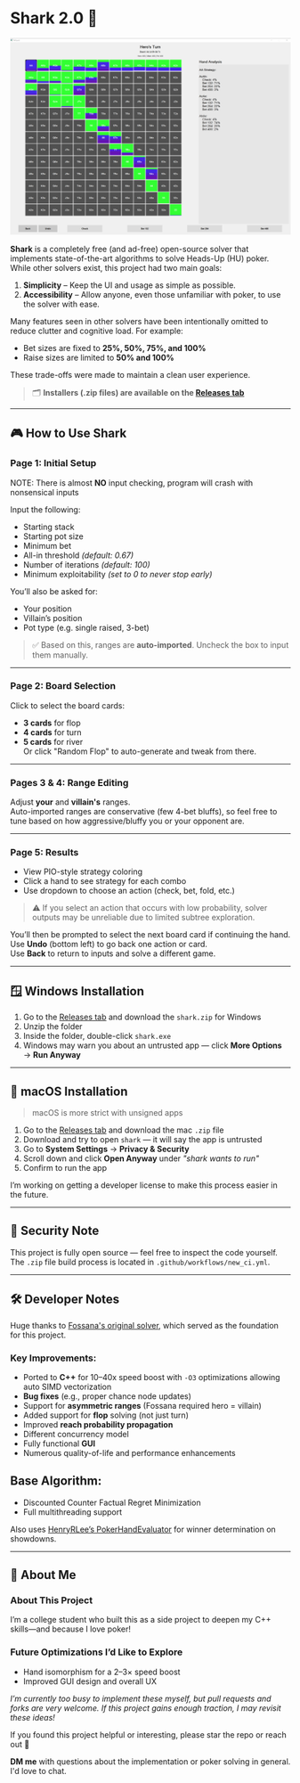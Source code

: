 # Shark 2.0 🦈
![Solver UI](Solver.png)

**Shark** is a completely free (and ad-free) open-source solver that implements state-of-the-art algorithms to solve Heads-Up (HU) poker. While other solvers exist, this project had two main goals:

1. **Simplicity** – Keep the UI and usage as simple as possible.
2. **Accessibility** – Allow anyone, even those unfamiliar with poker, to use the solver with ease.

Many features seen in other solvers have been intentionally omitted to reduce clutter and cognitive load. For example:
- Bet sizes are fixed to **25%, 50%, 75%, and 100%**
- Raise sizes are limited to **50% and 100%**

These trade-offs were made to maintain a clean user experience.

> 🗂️ **Installers (.zip files) are available on the [Releases tab](https://github.com/24parida/shark-2.0/releases)**

---

## 🎮 How to Use Shark

### Page 1: Initial Setup
NOTE: There is almost **NO** input checking, program will crash with nonsensical inputs

Input the following:
- Starting stack
- Starting pot size
- Minimum bet
- All-in threshold *(default: 0.67)*
- Number of iterations *(default: 100)*
- Minimum exploitability *(set to 0 to never stop early)*

You’ll also be asked for:
- Your position
- Villain’s position
- Pot type (e.g. single raised, 3-bet)

> ✅ Based on this, ranges are **auto-imported**. Uncheck the box to input them manually.
---

### Page 2: Board Selection
Click to select the board cards:
- **3 cards** for flop
- **4 cards** for turn
- **5 cards** for river  
Or click "Random Flop" to auto-generate and tweak from there.

---

### Pages 3 & 4: Range Editing
Adjust **your** and **villain's** ranges.  
Auto-imported ranges are conservative (few 4-bet bluffs), so feel free to tune based on how aggressive/bluffy you or your opponent are.

---

### Page 5: Results
- View PIO-style strategy coloring
- Click a hand to see strategy for each combo
- Use dropdown to choose an action (check, bet, fold, etc.)

> ⚠️ If you select an action that occurs with low probability, solver outputs may be unreliable due to limited subtree exploration.

You’ll then be prompted to select the next board card if continuing the hand.  
Use **Undo** (bottom left) to go back one action or card.  
Use **Back** to return to inputs and solve a different game.

---

## 🪟 Windows Installation
1. Go to the [Releases tab](https://github.com/24parida/shark-2.0/releases) and download the `shark.zip` for Windows
2. Unzip the folder
3. Inside the folder, double-click `shark.exe`
4. Windows may warn you about an untrusted app — click **More Options** → **Run Anyway**

---

## 🍎 macOS Installation
> macOS is more strict with unsigned apps

1. Go to the [Releases tab](https://github.com/24parida/shark-2.0/releases) and download the mac `.zip` file
2. Download and try to open `shark` — it will say the app is untrusted
3. Go to **System Settings** → **Privacy & Security**
4. Scroll down and click **Open Anyway** under *"shark wants to run"*
5. Confirm to run the app

I’m working on getting a developer license to make this process easier in the future.

---

## 🔐 Security Note
This project is fully open source — feel free to inspect the code yourself.  
The `.zip` file build process is located in `.github/workflows/new_ci.yml`.

---

## 🛠 Developer Notes

Huge thanks to [Fossana's original solver](https://github.com/Fossana/discounted-cfr-poker-solver), which served as the foundation for this project.

### Key Improvements:
- Ported to **C++** for 10–40x speed boost with `-O3` optimizations allowing auto SIMD vectorization
- **Bug fixes** (e.g., proper chance node updates)
- Support for **asymmetric ranges** (Fossana required hero = villain)
- Added support for **flop** solving (not just turn)
- Improved **reach probability propagation**
- Different concurrency model
- Fully functional **GUI**
- Numerous quality-of-life and performance enhancements

## Base Algorithm:
 - Discounted Counter Factual Regret Minimization
 - Full multithreading support

Also uses [HenryRLee’s PokerHandEvaluator](https://github.com/HenryRLee/PokerHandEvaluator) for winner determination on showdowns.

---

## 👋 About Me

### About This Project

I’m a college student who built this as a side project to deepen my C++ skills—and because I love poker!  

### Future Optimizations I’d Like to Explore

- Hand isomorphism for a 2–3× speed boost  
- Improved GUI design and overall UX  

*I’m currently too busy to implement these myself, but pull requests and forks are very welcome. If this project gains enough traction, I may revisit these ideas!*  

If you found this project helpful or interesting, please star the repo or reach out 🙌

**DM me** with questions about the implementation or poker solving in general. I'd love to chat.
